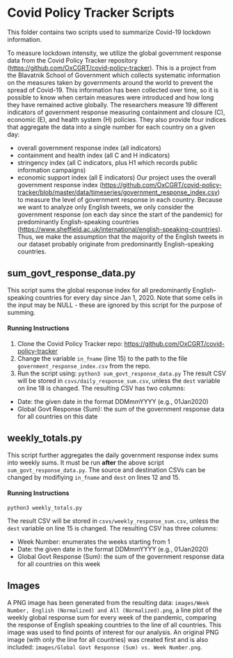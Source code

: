 # Covid Policy Tracker Scripts

This folder contains two scripts used to summarize Covid-19 lockdown information.

To measure lockdown intensity, we utilize the global government response data from the Covid Policy Tracker repository (https://github.com/OxCGRT/covid-policy-tracker). This is a project from the Blavatnik School of Government which collects systematic information on the measures taken by governments around the world to prevent the spread of Covid-19. This information has been collected over time, so it is possible to know when certain measures were introduced and how long they have remained active globally. The researchers measure 19 different indicators of government response measuring containment and closure (C), economic (E), and health system (H) policies. They also provide four indices that aggregate the data into a single number for each country on a given day:
* overall government response index (all indicators)
* containment and health index (all C and H indicators)
* stringency index (all C indicators, plus H1 which records public information campaigns)
* economic support index (all E indicators)
Our project uses the overall government response index (https://github.com/OxCGRT/covid-policy-tracker/blob/master/data/timeseries/government_response_index.csv) to measure the level of government response in each country. Because we want to analyze only English tweets, we only consider the government response (on each day since the start of the pandemic) for predominantly English-speaking countries (https://www.sheffield.ac.uk/international/english-speaking-countries). Thus, we make the assumption that the majority of the English tweets in our dataset probably originate from predominantly English-speaking countries.    

## sum_govt_response_data.py

This script sums the global response index for all predominantly English-speaking countries for every day since Jan 1, 2020. Note that some cells in the input may be NULL - these are ignored by this script for the purpose of summing.

#### Running Instructions
1. Clone the Covid Policy Tracker repo: https://github.com/OxCGRT/covid-policy-tracker
2. Change the variable `in_fname` (line 15) to the path to the file `government_response_index.csv` from the repo.
3. Run the script using: `python3 sum_govt_response_data.py`
The result CSV will be stored in `csvs/daily_response_sum.csv`, unless the `dest` variable on line 18 is changed. The resulting CSV has two columns:
* Date: the given date in the format DDMmmYYYY (e.g., 01Jan2020)
* Global Govt Response (Sum): the sum of the government response data for all countries on this date

## weekly_totals.py

This script further aggregates the daily government response index sums into weekly sums. It must be run **after** the above script `sum_govt_response_data.py`. The source and destination CSVs can be changed by modifiying `in_fname` and `dest` on lines 12 and 15.      

#### Running Instructions
```
python3 weekly_totals.py
```
The result CSV will be stored in `csvs/weekly_response_sum.csv`, unless the `dest` variable on line 15 is changed. The resulting CSV has three columns:
* Week Number: enumerates the weeks starting from 1
* Date: the given date in the format DDMmmYYYY (e.g., 01Jan2020)
* Global Govt Response (Sum): the sum of the government response data for all countries on this week

## Images
A PNG image has been generated from the resulting data: `images/Week Number, English (Normalized) and All (Normalized).png`, a line plot of the weekly global response sum for every week of the pandemic, comparing the response of English speaking countries to the line of all countries. This image was used to find points of interest for our analysis. An original PNG image (with only the line for all countries) was created first and is also included: `images/Global Govt Response (Sum) vs. Week Number.png`.
